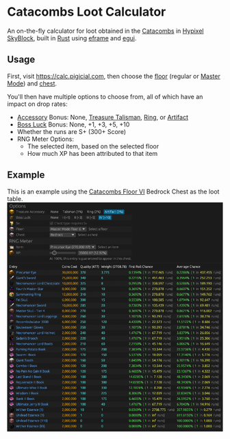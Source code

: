 # Catacombs Loot Calculator
An on-the-fly calculator for loot obtained in the [Catacombs](https://wiki.hypixel.net/Catacombs) in [Hypixel SkyBlock](https://wiki.hypixel.net/Main_Page), built in [Rust](https://www.rust-lang.org) using [eframe](https://github.com/emilk/egui/tree/master/crates/eframe) and [egui](https://github.com/emilk/egui/).

## Usage
First, visit https://calc.pigicial.com, then   choose the [floor](https://wiki.hypixel.net/Catacombs#Floors) (regular or [Master Mode](https://wiki.hypixel.net/Catacombs#Master_Mode)) and [chest](https://wiki.hypixel.net/Catacombs#Rewards).

You'll then have multiple options to choose from, all of which have an impact on drop rates:
- [Accessory](https://wiki.hypixel.net/Accessory) Bonus: None, [Treasure Talisman](https://wiki.hypixel.net/Treasure_Talisman), [Ring](https://wiki.hypixel.net/Treasure_Ring), or [Artifact](https://wiki.hypixel.net/Treasure_Artifact)
- [Boss Luck](https://wiki.hypixel.net/Essence#Essence_Shop) Bonus: None, +1, +3, +5, +10
- Whether the runs are S+ (300+ Score)
- RNG Meter Options:
  - The selected item, based on the selected floor
  - How much XP has been attributed to that item

## Example
This is an example using the [Catacombs Floor VI](https://wiki.hypixel.net/Catacombs_Floor_VI) Bedrock Chest as the loot table.
![Master Mode Floor VI Example](assets/readme_example.png)
